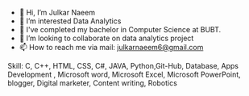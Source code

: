 - 👋 Hi, I’m Julkar Naeem
- 👀 I’m interested Data Analytics
- 🌱 I've completed my bachelor in Computer Science at BUBT.
- 💞️ I’m looking to collaborate on data analytics project
- 📫 How to reach me via mail: julkarnaeem6@gmail.com


Skill: C, C++, HTML, CSS, C#, JAVA, Python,Git-Hub, Database, Apps Development , Microsoft word, Microsoft Excel, Microsoft PowerPoint, blogger, Digital marketer, Content writing, Robotics



<!---
JulkarNaeem98/JulkarNaeem98 is a ✨ special ✨ repository because its `README.md` (this file) appears on your GitHub profile.
You can click the Preview link to take a look at your changes.
--->
